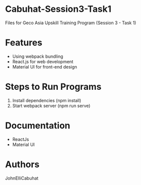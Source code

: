 # Cabuhat-Session3-Task1
Files for Geco Asia Upskill Training Program (Session 3 - Task 1)
# Features
 - Using webpack bundling
 - React.js for web development
 - Material UI for front-end design
# Steps to Run Programs
1. Install dependencies (npm install)
2. Start webpack server (npm run serve)
# Documentation
- ReactJs
- Material UI

# Authors
JohnElliCabuhat
